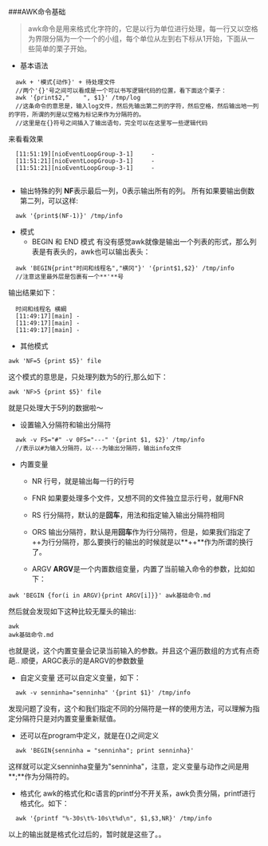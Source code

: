 ###AWK命令基础

> awk命令是用来格式化字符的，它是以行为单位进行处理，每一行又以空格为界限分隔为一个一个的小组，每个单位从左到右下标从1开始，下面从一些简单的栗子开始。

- 基本语法
```
  awk + '模式{动作}' + 待处理文件
  //两个'{}'号之间可以看成是一个可以书写逻辑代码的位置，看下面这个栗子：
  awk '{print$2,"    ", $1}' /tmp/log
  //这条命令的意思是，输入log文件，然后先输出第二列的字符，然后空格，然后输出地一列的字符，所谓的列是以空格为标记来作为分隔符的。
  //这里是在{}符号之间插入了输出语句，完全可以在这里写一些逻辑代码
```
  来看看效果
```
  [11:51:19][nioEventLoopGroup-3-1]     -
  [11:51:21][nioEventLoopGroup-3-1]     -
  [11:51:21][nioEventLoopGroup-3-1]     -
 
```

- 输出特殊的列
  **NF**表示最后一列，0表示输出所有的列。
  所有如果要输出倒数第二列，可以这样:
```
  awk '{print$(NF-1)}' /tmp/info
```

- 模式
	- BEGIN 和 END 模式
  有没有感觉awk就像是输出一个列表的形式，那么列表是有表头的，awk也可以输出表头：
```
  awk 'BEGIN{print"时间和线程名","横冈"}' '{print$1,$2}' /tmp/info
  //注意这里最外层是包裹有一个**'**号
```
  输出结果如下：
```
  时间和线程名 横綱
  [11:49:17][main] -
  [11:49:17][main] -
  [11:49:17][main] -

```

   - 其他模式
```
awk 'NF=5 {print $5}' file
```
这个模式的意思是，只处理列数为5的行,那么如下：
```
awk 'NF>5 {print $5}' file
```
就是只处理大于5列的数据啦～


- 设置输入分隔符和输出分隔符
```
  awk -v FS="#" -v 0FS="---" '{print $1, $2}' /tmp/info
  //表示以#为输入分隔符，以---为输出分隔符，输出info文件
```
- 内置变量
  - NR
    行号，就是输出每一行的行号
  - FNR
    如果要处理多个文件，又想不同的文件独立显示行号，就用FNR

  - RS
    行分隔符，默认的是**回车**，用法和指定输入输出分隔符相同
  - ORS
    输出分隔符，默认是用**回车**作为行分隔符，但是，如果我们指定了++为行分隔符，那么要换行的输出的时候就是以**++**作为所谓的换行了。
  - ARGV
    **ARGV**是一个内置数组变量，内置了当前输入命令的参数，比如如下：
```
awk 'BEGIN {for(i in ARGV){print ARGV[i]}}' awk基础命令.md
```
然后就会发现如下这种比较无厘头的输出:
```
awk
awk基础命令.md
```
也就是说，这个内置变量会记录当前输入的参数。并且这个遍历数组的方式有点奇葩..
顺便，ARGC表示的是ARGV的参数数量


- 自定义变量
  还可以自定义变量，如下：
```
  awk -v senninha="senninha" '{print $1}' /tmp/info
```
  发现问题了没有，这个和我们指定不同的分隔符是一样的使用方法，可以理解为指定分隔符只是对内置变量重新赋值。

- 还可以在program中定义，就是在{}之间定义
```
  awk 'BEGIN{senninha = "senninha"; print senninha}'
```
  这样就可以定义senninha变量为"senninha"，注意，定义变量与动作之间是用**;**作为分隔符的。


- 格式化
  awk的格式化和c语言的printf分不开关系，awk负责分隔，printf进行格式化。如下：
```
  awk '{printf "%-30s\t%-10s\t%d\n", $1,$3,NR}' /tmp/info 
```
  以上的输出就是格式化过后的，暂时就是这些了。。
